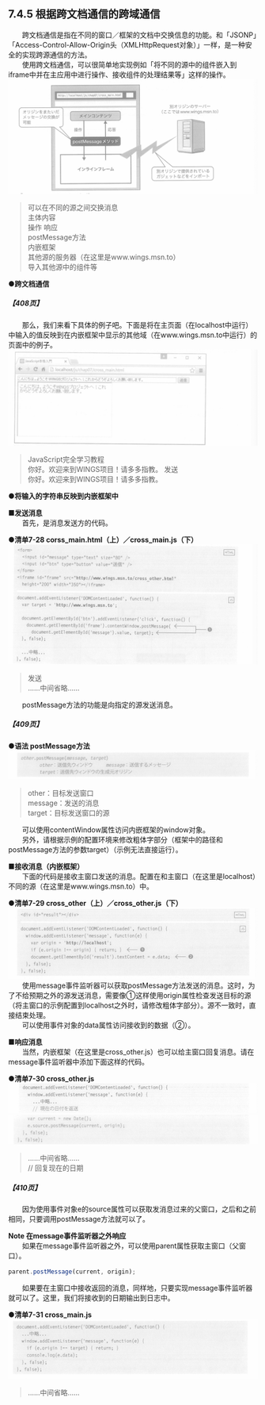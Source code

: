 ## 7.4.5 根据跨文档通信的跨域通信
&emsp;&emsp;跨文档通信是指在不同的窗口／框架的文档中交换信息的功能。和「JSONP」「Access-Control-Allow-Origin头（XMLHttpRequest对象）」一样，是一种安全的实现跨源通信的方法。<br>
&emsp;&emsp;使用跨文档通信，可以很简单地实现例如「将不同的源中的组件嵌入到iframe中并在主应用中进行操作、接收组件的处理结果等」这样的操作。
![image](../../images/c7/スクリーンショット&#32;2019-04-17&#32;午前11.05.59.png)
> 可以在不同的源之间交换消息  
> 主体内容  
> 操作  响应  
> postMessage方法  
> 内嵌框架  
> 其他源的服务器（在这里是www.wings.msn.to）  
> 导入其他源中的组件等

**●跨文档通信**
##### 【408页】
&emsp;&emsp;那么，我们来看下具体的例子吧。下面是将在主页面（在localhost中运行）中输入的值反映到在内嵌框架中显示的其他域（在www.wings.msn.to中运行）的页面中的例子。
![image](../../images/c7/スクリーンショット&#32;2019-04-17&#32;午前11.13.07.png)
> JavaScript完全学习教程  
> 你好。欢迎来到WINGS项目！请多多指教。  发送  
> 你好。欢迎来到WINGS项目！请多多指教。

**●将输入的字符串反映到内嵌框架中**

**■发送消息**<br>
&emsp;&emsp;首先，是消息发送方的代码。

**●清单7-28 corss_main.html（上）／cross_main.js（下）**
![image](../../images/c7/スクリーンショット&#32;2019-04-17&#32;午前11.17.27.png)
> 发送  
> ……中间省略……  

&emsp;&emsp;postMessage方法的功能是向指定的源发送消息。
##### 【409页】
**●语法 postMessage方法**
![image](../../images/c7/スクリーンショット&#32;2019-04-17&#32;午前11.24.18.png)
> other：目标发送窗口  
> message：发送的消息  
> target：目标发送窗口的源

&emsp;&emsp;可以使用contentWindow属性访问内嵌框架的window对象。<br>
&emsp;&emsp;另外，请根据示例的配置环境来修改粗体字部分（框架中的路径和postMessage方法的参数target）（示例无法直接运行）。

**■接收消息（内嵌框架）**<br>
&emsp;&emsp;下面的代码是接收主窗口发送的消息。配置在和主窗口（在这里是localhost）不同的源（在这里是www.wings.msn.to）中。

**●清单7-29 cross_other（上）／cross_other.js（下）**
![image](../../images/c7/スクリーンショット&#32;2019-04-17&#32;午前11.33.36.png)
&emsp;&emsp;使用message事件监听器可以获取postMessage方法发送的消息。这时，为了不给预期之外的源发送消息，需要像①这样使用origin属性检查发送目标的源（将主窗口的示例配置到localhost之外时，请修改粗体字部分）。源不一致时，直接结束处理。<br>
&emsp;&emsp;可以使用事件对象的data属性访问接收到的数据（②）。

**■响应消息**<br>
&emsp;&emsp;当然，内嵌框架（在这里是cross_other.js）也可以给主窗口回复消息。请在message事件监听器中添加下面这样的代码。

**●清单7-30 cross_other.js**
![image](../../images/c7/スクリーンショット&#32;2019-04-17&#32;午前11.45.00.png)
![image](../../images/c7/スクリーンショット&#32;2019-04-17&#32;午前11.45.15.png)
> ……中间省略……  
> // 回复现在的日期  

##### 【410页】
&emsp;&emsp;因为使用事件对象e的source属性可以获取发消息过来的父窗口，之后和之前相同，只要调用postMessage方法就可以了。

**Note 在message事件监听器之外响应**<br>
&emsp;&emsp;如果在message事件监听器之外，可以使用parent属性获取主窗口（父窗口）。
```javascript
parent.postMessage(current, origin);
```

&emsp;&emsp;如果要在主窗口中接收返回的消息，同样地，只要实现message事件监听器就可以了。这里，我们将接收到的日期输出到日志中。

**●清单7-31 cross_main.js**
![image](../../images/c7/スクリーンショット&#32;2019-04-17&#32;午後8.58.20.png)
> ……中间省略……